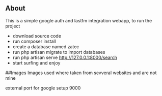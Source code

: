 ## About 

This is a simple google auth and lastfm integration webapp, to run the project

- download source code
- run composer install
- create a database named zatec
- run php artisan migrate to import databases
- run php artisan serve http://127.0.0.1:8000/search
- start surfing and enjoy


##Images
Images used where taken from sevveral websites and are not mine

external port for google setup 9000